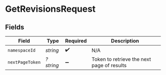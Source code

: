 # GetRevisionsRequest


## Fields

| Field                                      | Type                                       | Required                                   | Description                                |
| ------------------------------------------ | ------------------------------------------ | ------------------------------------------ | ------------------------------------------ |
| `namespaceId`                              | *string*                                   | :heavy_check_mark:                         | N/A                                        |
| `nextPageToken`                            | *?string*                                  | :heavy_minus_sign:                         | Token to retrieve the next page of results |
